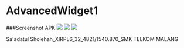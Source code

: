 # AdvancedWidget1

###Screenshot APK
![](https://drive.google.com/uc?export=view&id=0B7B9myqe35ONQzVCMmhuMndEdEk)
![](https://drive.google.com/uc?export=view&id=0B7B9myqe35ONSHBJTnZOWlhkYVE)
![](https://drive.google.com/uc?export=view&id=0B7B9myqe35ONMWFtczNTbk9JTWc)

Sa'adatul Sholehah_XIRPL6_32_4821/1540.870_SMK TELKOM MALANG
